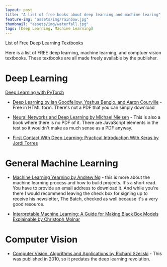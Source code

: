 ```yaml
---
layout: post
title: "A list of free books about deep learning and machine learing"
feature-img: "assets/img/rainbow.jpg"
thumbnail: "assets/img/waterfall.jpg"
tags: [Deep Learning, Machine Learning]
---
```


List of Free Deep Learning Textbooks

Here is a list of FREE deep learning, machine learning, and comptuer vision textbooks. These textbooks are all made freely available by the publisher.

# Deep Learning

[Deep Learning with PyTorch](https://pytorch.org/assets/deep-learning/Deep-Learning-with-PyTorch.pdf)

* [Deep Learning by Ian Goodfellow, Yoshua Bengio, and Aaron Courville](https://www.deeplearningbook.org/) - Free in HTML form. There's not a PDF that you can simply download

* [Neural Networks and Deep Learning by Michael Nielsen](http://neuralnetworksanddeeplearning.com/index.html) - This is also a book where there is no PDF of it. There are JavaScript elements in the test so it wouldn't make as much sense as a PDF anyway.

* [First Contact With Deep Learning: Practical Introduction With Keras by Jordi Torres](https://torres.ai/first-contact-deep-learning-practical-introduction-keras/)

# General Machine Learning

* [Machine Learning Yearning by Andrew Ng](https://www.deeplearning.ai/machine-learning-yearning/) - this is more about the machine learning process and how to build projects. It's a short read. You have to provide an email address to download it. And while you're there I would recommend leaving the check box for signing up to receive his newsletter, The Batch, checked as well because it's a very good resource.

* [Interpretable Machine Learning: A Guide for Making Black Box Models Explainable by Christoph Molnar](https://christophm.github.io/interpretable-ml-book/)

# Computer Vision

* [Computer Vision: Algorithms and Applications by Richard Szeliski](http://szeliski.org/Book/drafts/SzeliskiBook_20100903_draft.pdf) - This was published in 2010, so it predates the deep learning revolution.

